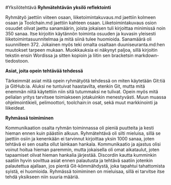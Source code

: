 #Yksilötehtävä
**Ryhmätehtävän yksilö reflektointi**

Ryhmätyö jaettiin viiteen osaan, liiketoimintakuvaus.md jaettiin kolmeen osaan ja Toolchain.md jaettiin kahteen osaan. Liiketoimintakuvaus osion osuudet olivat jaettu sanamäärin, joista jokaisen tuli kirjoittaa minimissä noin 350 sanaa. Itse kirjoitin käytännön toiminta osuuden ja kuvasin yleisesti liiketoimintasuunnitelmaa ja mitä siinä tulee huomioida. Sanamäärä oli suunnilleen 372. Jokainen myös teki omalta osaltaan duuniseuranta.md:hen muutokset tarpeen mukaan. Muokkauksia ei näkynyt paljoa, sillä kirjoitin tekstin ensin Wordissa ja sitten kopioin ja liitin sen bracketsin markdown-tiedostoon.

**Asiat, joita opein tehtävää tehdessä**

Tärkeimmät asiat mitä opein ryhmätyötä tehdessä on miten käytetään Git:tiä ja GitHub:ia. Aluksi ne tuntuivat haastavilta, etenkin Git, mutta mitä enemmän niitä käytettiin niin sitä tutummaksi ne tulivat. Opein myös mitä pelialan yritys tarvitsee toimiakseen jotakuinkin menestyvästi. Muun muassa ohjelmointikieli, pelimoottori, toolchain:in osat, sekä muut markkinointi ja liikeideat.

**Ryhmässä toimiminen**

Kommunikaation osalta ryhmän toiminnassa oli pieniä puutteita ja kesti hieman ennen kuin päästiin alkuun. Ryhmätehtävä oli silti mieluisa, sillä se jaettiin osiin ja kenenkään ei tarvinnut kirjoittaa yksin 1000 sanaa, joten tehtävä ei sen osalta ollut lainkaan hankala. Kommunikaatio ja ajastus olisi voinut hoitua hieman paremmin, mutta jokaisella oli omat aikataulut, joten tapaamiset olivat hieman hankalia järjestää. Discordin kautta kumminkin saatiin hyvin sovittua asiat ennen palautusta ja tehtävä saatiin jotenkin palautettua ajallaan, jos pientä Git-kömmähdystä, joka tapahtui tahattomista syistä, ei huomioida. Ryhmässä toimiminen on mieluisaa, sillä ei tarvitse itse tehdä yksikseen niin suuria määriä.